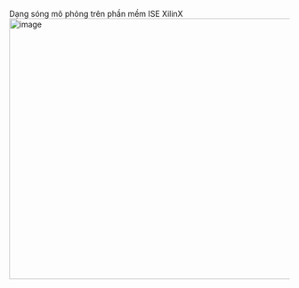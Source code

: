 Dạng sóng mô phỏng trên phần mềm ISE XilinX
<img width="960" height="468" alt="image" src="https://github.com/user-attachments/assets/483325fb-f6d4-46cd-b89b-238a2068f648" />
